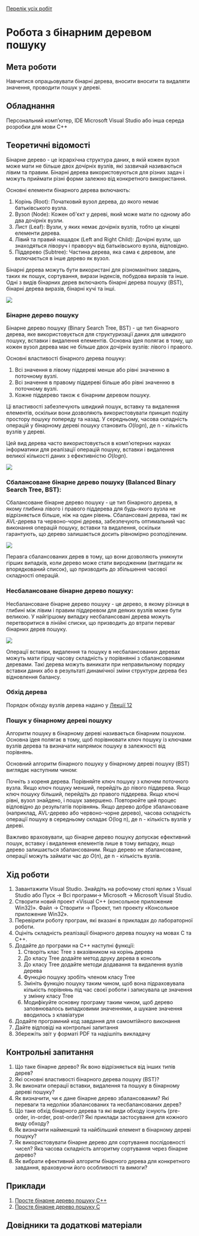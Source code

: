[Перелік усіх робіт](README.md)

# Робота з бінарним деревом пошуку

## Мета роботи 

Навчитися опрацьовувати бінарні дерева, вносити вносити та видаляти значення, проводити пошук у дереві. 

## Обладнання

Персональний комп’ютер, IDE Microsoft Visual Studio або інша середа розробки для мови C++

## Теоретичні відомості


Бінарне дерево - це ієрархічна структура даних, в якій кожен вузол може мати не більше двох дочірніх вузлів, які зазвичай називаються лівим та правим. Бінарні дерева використовуються для різних задач і можуть приймати різні форми залежно від конкретного використання.

Основні елементи бінарного дерева включають:

1. Корінь (Root): Початковий вузол дерева, до якого немає батьківського вузла.
2. Вузол (Node): Кожен об'єкт у дереві, який може мати по одному або два дочірніх вузли.
3. Лист (Leaf): Вузли, у яких немає дочірніх вузлів, тобто це кінцеві елементи дерева.
4. Лівий та правий нащадок (Left and Right Child): Дочірні вузли, що знаходяться ліворуч і праворуч від батьківського вузла, відповідно.
5. Піддерево (Subtree): Частина дерева, яка сама є деревом, але включається в інше дерево як вузол.

Бінарні дерева можуть бути використані для різноманітних завдань, таких як пошук, сортування, вирази індексів, побудова виразів та інше. Одні з видів бінарних дерев включають бінарні дерева пошуку (BST), бінарні дерева виразів, бінарні кучі та інші.

![](img/lab-07/07-010.png)

### Бінарне дерево пошуку

Бінарне дерево пошуку (Binary Search Tree, BST) - це тип бінарного дерева, яке використовується для структуризації даних для швидкого пошуку, вставки і видалення елементів. Основна ідея полягає в тому, що кожен вузол дерева має не більше двох дочірніх вузлів: лівого і правого.

Основні властивості бінарного дерева пошуку:

1. Всі значення в лівому піддереві менше або рівні значенню в поточному вузлі.
2. Всі значення в правому піддереві більше або рівні значенню в поточному вузлі.
3. Кожне піддерево також є бінарним деревом пошуку.

Ці властивості забезпечують швидкий пошук, вставку та видалення елементів, оскільки вони дозволяють використовувати принцип поділу простору пошуку попереду та назад. У середньому, часова складність операцій у бінарному дереві пошуку становить $O(log n)$, де n - кількість вузлів у дереві.

Цей вид дерева часто використовується в комп'ютерних науках інформатики для реалізації операцій пошуку, вставки і видалення великої кількості даних з ефективністю $O(log n)$.

![](img/lab-07/07-020.png)

### Сбалансоване бінарне дерево пошуку (Balanced Binary Search Tree, BST):

Сбалансоване бінарне дерево пошуку - це тип бінарного дерева, в якому глибина лівого і правого піддерева для будь-якого вузла не відрізняється більше, ніж на один рівень. Сбалансовані дерева, такі як AVL-дерева та червоно-чорні дерева, забезпечують оптимальний час виконання операцій пошуку, вставки та видалення, оскільки гарантують, що дерево залишається досить рівномірно розподіленим.

![](img/lab-07/07-030.png)

Перавга сбалансованих дерев в тому, що вони дозволяють уникнути гірших випадків, коли дерево може стати виродженим (виглядати як впорядкований список), що призводить до збільшення часової складності операцій.

### Несбалансоване бінарне дерево пошуку:

Несбалансоване бінарне дерево пошуку - це дерево, в якому різниця в глибині між лівим і правим піддеревом для деяких вузлів може бути великою. У найгіршому випадку несбалансовані дерева можуть перетворитися в лінійні списки, що призводить до втрати переваг бінарних дерев пошуку.

![](img/lab-07/07-040.png)

Операції вставки, видалення та пошуку в несбалансованих деревах можуть мати гіршу часову складність у порівнянні з сбалансованими деревами. Такі дерева можуть виникати при неправильному порядку вставки даних або в результаті динамічної зміни структури дерева без відновлення балансу.

### Обхід дерева

Порядок обходу вузлів дерева надано у [Лекції 12](../%D0%9B%D0%B5%D0%BA%D1%86%D1%96%D1%96/lec-12.md)

### Пошук у бінарному дереві пошуку

Алгоритм пошуку в бінарному дереві називається бінарним пошуком. Основна ідея полягає в тому, щоб порівнювати ключ пошуку із ключами вузлів дерева та визначати напрямок пошуку в залежності від порівнянь.

Основний алгоритм бінарного пошуку у бінарному дереві пошуку (BST) виглядає наступним чином:

Почніть з кореня дерева.
Порівняйте ключ пошуку з ключем поточного вузла.
Якщо ключ пошуку менший, перейдіть до лівого піддерева.
Якщо ключ пошуку більший, перейдіть до правого піддерева.
Якщо ключі рівні, вузол знайдено, і пошук завершено.
Повторюйте цей процес відповідно до результатів порівнянь.
Якщо дерево добре збалансоване (наприклад, AVL-дерево або червоно-чорне дерево), часова складність операції пошуку в середньому складає O(log n), де n - кількість вузлів у дереві.

Важливо враховувати, що бінарне дерево пошуку допускає ефективний пошук, вставку і видалення елементів лише в тому випадку, якщо дерево залишається збалансованим. Якщо дерево не збалансоване, операції можуть займати час до $O(n)$, де n - кількість вузлів.


## Хід роботи

1. Завантажити Visual Studio. Знайдіть на робочому столі ярлик з Visual Studio або Пуск → Всі програми→ Microsoft → Microsoft Visual Studio.
2. Створити новий проект «Visual C++ (консольное приложение Win32)». Файл → Cтворити → Проект, тип проекту «Консольное приложение Win32».
3. Перевірити роботу програм, які вказані в прикладах до лабораторної роботи.
4. Оцініть складність реалізації бінарного дерева пошуку на мовах С та С++.
5. Додайте до програми на С++ наступні функції:
   1. Створіть клас Tree з вказівником на корінь дерева
   2. До класу Tree додайте метод друку дерева в консоль
   3. До класу Tree додайте методи додавання та видалення вузлів дерева
   4. Функцію пошуку зробіть членом класу Tree
   5. Змініть функцію пошуку таким чином, щоб вона підраховувала кількість порівнянь під час своєї роботи і записувала це значення у змінну класу Tree
   6. Модифікуйте основну програму таким чином, щоб дерево заповнювалось випадковими значеннями, а шукане значення вводилось з клавіатури
6.  Додайте програмний код завдання для самомтійного виконання
7.  Дайте відповіді на контрольні запитання
8.  Збережіть звіт у форматі PDF та надішліть викладачу

## Контрольні запитання

1. Що таке бінарне дерево? Як воно відрізняється від інших типів дерев?
2. Які основні властивості бінарного дерева пошуку (BST)?
3. Як виконати операції вставки, видалення та пошуку в бінарному дереві пошуку?
4. Як визначити, чи є дане бінарне дерево збалансованим? Які переваги та недоліки збалансованих та несбалансованих дерев?
5. Що таке обхід бінарного дерева та які види обходу існують (pre-order, in-order, post-order)? Які приклади застосування для кожного виду обходу?
6. Як визначити найменший та найбільший елемент в бінарному дереві пошуку?
7. Як використовувати бінарне дерево для сортування послідовності чисел? Яка часова складність алгоритму сортування через бінарне дерево?
8. Як вибрати ефективний алгоритм бінарного дерева для конкретного завдання, враховуючи його особливості та вимоги?


## Приклади

1. [Просте бінарне дерево пошуку C++](src/lab-07/lab-07-001.cpp)
2. [Просте бінарне дерево пошуку C](src/lab-07/lab-07-002.c)


## Довідники та додаткові матеріали

